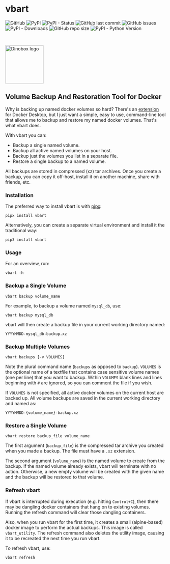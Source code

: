 # vbart

![GitHub](https://img.shields.io/github/license/geozeke/vbart)
![PyPI](https://img.shields.io/pypi/v/vbart)
![PyPI - Status](https://img.shields.io/pypi/status/vbart)
![GitHub last commit](https://img.shields.io/github/last-commit/geozeke/vbart)
![GitHub issues](https://img.shields.io/github/issues/geozeke/vbart)
![PyPI - Downloads](https://img.shields.io/pypi/dm/vbart)
![GitHub repo size](https://img.shields.io/github/repo-size/geozeke/vbart)
![PyPI - Python Version](https://img.shields.io/pypi/pyversions/vbart)

<br>

<img
src="https://lh3.googleusercontent.com/d/1H04KVAA3ohH_dLXIrC0bXuJXDn3VutKc"
alt = "Dinobox logo" width="120"/>

## Volume Backup And Restoration Tool for Docker

Why is backing up named docker volumes so hard? There's an
[extension][def] for Docker Desktop, but I just want a simple, easy to
use, command-line tool that allows me to backup and restore my named
docker volumes. That's what vbart does.

With vbart you can:

* Backup a single named volume.
* Backup all active named volumes on your host.
* Backup just the volumes you list in a separate file.
* Restore a single backup to a named volume.

All backups are stored in compressed (xz) tar archives. Once you create
a backup, you can copy it off-host, install it on another machine, share
with friends, etc.

### Installation

The preferred way to install vbart is with [pipx][def2]:

```shell
pipx install vbart
```

Alternatively, you can create a separate virtual environment and install
it the traditional way:

```shell
pip3 install vbart
```

### Usage

For an overview, run:

```shell
vbart -h
```

### Backup a Single Volume

```shell
vbart backup volume_name
```

For example, to backup a volume named `mysql_db`, use:

```shell
vbart backup mysql_db
```

vbart will then create a backup file in your current working directory
named:

```text
YYYYMMDD-mysql_db-backup.xz
```

### Backup Multiple Volumes

```shell
vbart backups [-v VOLUMES]
```

Note the plural command name (`backups` as opposed to `backup`).
`VOLUMES` is the optional name of a textfile that contains case
sensitive volume names (one per line) that you want to backup. Within
`VOLUMES` blank lines and lines beginning with `#` are ignored, so you
can comment the file if you wish.

If `VOLUMES` is not specified, all active docker volumes on the current
host are backed up. All volume backups are saved in the current working
directory and named as:

```text
YYYYMMDD-{volume_name}-backup.xz
```

### Restore a Single Volume

```shell
vbart restore backup_file volume_name
```

The first argument (`backup_file`) is the compressed tar archive you
created when you made a backup. The file must have a `.xz` extension.

The second argument (`volume_name`) is the named volume to create from
the backup. If the named volume already exists, vbart will terminate
with no action. Otherwise, a new empty volume will be created with the
given name and the backup will be restored to that volume.

### Refresh vbart

If vbart is interrupted during execution (e.g. hitting `Control+C`),
then there may be dangling docker containers that hang on to existing
volumes. Running the refresh command will clear those dangling
containers.

Also, when you run vbart for the first time, it creates a small
(alpine-based) docker image to perform the actual backups. This image is
called `vbart_utility`. The refresh command also deletes the utility
image, causing it to be recreated the next time you run vbart.

To refresh vbart, use:

```shell
vbart refresh
```

[def]: https://hub.docker.com/extensions/docker/volumes-backup-extension
[def2]: https://pipx.pypa.io/stable/
